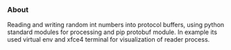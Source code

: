 ### About
Reading and writing random int numbers into protocol buffers, using python standard modules for processing and pip protobuf module. In example its used virtual env and xfce4 terminal for visualization of reader process.
